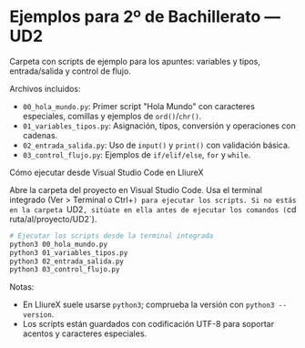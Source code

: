 # Ejemplos para 2º de Bachillerato — UD2

Carpeta con scripts de ejemplo para los apuntes: variables y tipos, entrada/salida y control de flujo.

Archivos incluidos:

- `00_hola_mundo.py`: Primer script "Hola Mundo" con caracteres especiales, comillas y ejemplos de `ord()`/`chr()`.
- `01_variables_tipos.py`: Asignación, tipos, conversión y operaciones con cadenas.
- `02_entrada_salida.py`: Uso de `input()` y `print()` con validación básica.
- `03_control_flujo.py`: Ejemplos de `if/elif/else`, `for` y `while`.

Cómo ejecutar desde Visual Studio Code en LliureX

Abre la carpeta del proyecto en Visual Studio Code. Usa el terminal integrado (Ver > Terminal o Ctrl+`) para ejecutar los scripts. Si no estás en la carpeta `UD2`, sitúate en ella antes de ejecutar los comandos (`cd ruta/al/proyecto/UD2`).

```bash
# Ejecutar los scripts desde la terminal integrada
python3 00_hola_mundo.py
python3 01_variables_tipos.py
python3 02_entrada_salida.py
python3 03_control_flujo.py
```

Notas:
- En LliureX suele usarse `python3`; comprueba la versión con `python3 --version`.
- Los scripts están guardados con codificación UTF-8 para soportar acentos y caracteres especiales.
